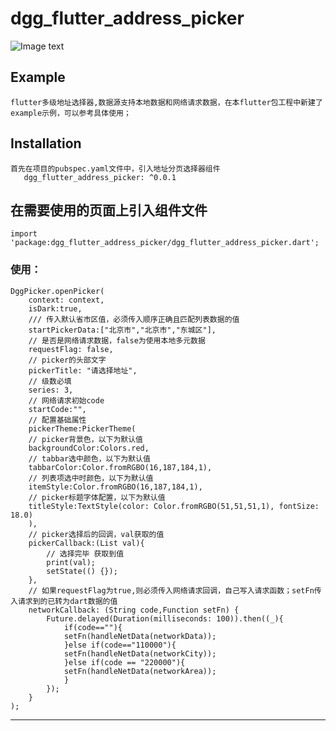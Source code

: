 # dgg_flutter_address_picker

![Image text](http://172.16.0.25/MobileFrameworks/iOS-Modules/DGGUISpaceSDK/raw/master/Readme-image/屏幕快照%202020-01-17%2016.17.00.png)

## Example

    flutter多级地址选择器,数据源支持本地数据和网络请求数据，在本flutter包工程中新建了example示例，可以参考具体使用；

## Installation

    首先在项目的pubspec.yaml文件中，引入地址分页选择器组件
       dgg_flutter_address_picker: ^0.0.1

## 在需要使用的页面上引入组件文件
    import 'package:dgg_flutter_address_picker/dgg_flutter_address_picker.dart';

### 使用：
    DggPicker.openPicker(
        context: context,
        isDark:true,
        /// 传入默认省市区值，必须传入顺序正确且匹配列表数据的值
        startPickerData:["北京市","北京市","东城区"],
        // 是否是网络请求数据，false为使用本地多元数据
        requestFlag: false,
        // picker的头部文字
        pickerTitle: "请选择地址",
        // 级数必填
        series: 3,
        // 网络请求初始code
        startCode:"",
        // 配置基础属性
        pickerTheme:PickerTheme(
        // picker背景色，以下为默认值
        backgroundColor:Colors.red,
        // tabbar选中颜色，以下为默认值
        tabbarColor:Color.fromRGBO(16,187,184,1),
        // 列表项选中时颜色，以下为默认值
        itemStyle:Color.fromRGBO(16,187,184,1),
        // picker标题字体配置，以下为默认值
        titleStyle:TextStyle(color: Color.fromRGBO(51,51,51,1), fontSize: 18.0)
        ),
        // picker选择后的回调，val获取的值
        pickerCallback:(List val){
            // 选择完毕 获取到值
            print(val);
            setState(() {});
        },
        // 如果requestFlag为true,则必须传入网络请求回调，自己写入请求函数；setFn传入请求到的已转为dart数据的值
        networkCallback: (String code,Function setFn) {
            Future.delayed(Duration(milliseconds: 100)).then((_){
                if(code==""){
                setFn(handleNetData(networkData));
                }else if(code=="110000"){
                setFn(handleNetData(networkCity));
                }else if(code == "220000"){
                setFn(handleNetData(networkArea));
                }
            });
        }
    );
--------------------
